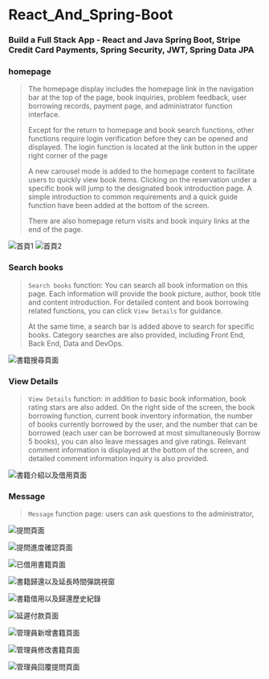 # React_And_Spring-Boot
### Build a Full Stack App - React and Java Spring Boot, Stripe Credit Card Payments, Spring Security, JWT, Spring Data JPA

### homepage
>The homepage display includes the homepage link in the navigation bar at the top of the page, book inquiries, problem feedback, user borrowing records, payment page, and administrator function interface.
>
>Except for the return to homepage and book search functions, other functions require login verification before they can be opened and displayed. The login function is located at the link button in the upper right corner of the page
>
>A new carousel mode is added to the homepage content to facilitate users to quickly view book items. Clicking on the reservation under a specific book will jump to the designated book introduction page. A simple introduction to common requirements and a quick guide function have been added at the bottom of the screen.
>
>There are also homepage return visits and book inquiry links at the end of the page.

![首頁1](https://github.com/kash7452017/React_And_Spring-Boot/assets/101872264/ded2b617-9e39-44d8-9123-67ade695fb3c)
![首頁2](https://github.com/kash7452017/React_And_Spring-Boot/assets/101872264/a3a2f0a3-507a-4008-a0f5-fa3a09f7fbdb)

### Search books
>`Search books` function: You can search all book information on this page. Each information will provide the book picture, author, book title and content introduction.
For detailed content and book borrowing related functions, you can click `View Details` for guidance.
>
>At the same time, a search bar is added above to search for specific books. Category searches are also provided, including Front End, Back End, Data and DevOps.

![書籍搜尋頁面](https://github.com/kash7452017/React_And_Spring-Boot/assets/101872264/31fab931-cd3a-4fea-b9e1-569d3452cacc)

### View Details
>`View Details` function: in addition to basic book information, book rating stars are also added. On the right side of the screen, the book borrowing function, current book inventory information, the number of books currently borrowed by the user, and the number that can be borrowed (each user can be borrowed at most simultaneously Borrow 5 books), you can also leave messages and give ratings. Relevant comment information is displayed at the bottom of the screen, and detailed comment information inquiry is also provided.

![書籍介紹以及借用頁面](https://github.com/kash7452017/React_And_Spring-Boot/assets/101872264/ce6774d2-8e0d-4d20-83fc-e8ede5e12614)

### Message
>`Message` function page: users can ask questions to the administrator,

![提問頁面](https://github.com/kash7452017/React_And_Spring-Boot/assets/101872264/d166c1f3-49b5-459c-b215-1662596ab967)

![提問進度確認頁面](https://github.com/kash7452017/React_And_Spring-Boot/assets/101872264/5d24c20e-db7a-4180-9ece-6e8f8174bc9e)

![已借用書籍頁面](https://github.com/kash7452017/React_And_Spring-Boot/assets/101872264/319b76ff-0491-4e3a-8cea-332cf938a102)

![書籍歸還以及延長時間彈跳視窗](https://github.com/kash7452017/React_And_Spring-Boot/assets/101872264/9faf44e9-fefc-483b-90bf-7b5fa00d0c0b)

![書籍借用以及歸還歷史紀錄](https://github.com/kash7452017/React_And_Spring-Boot/assets/101872264/f43148b5-863f-46d1-afef-30a21b92c0d8)

![延遲付款頁面](https://github.com/kash7452017/React_And_Spring-Boot/assets/101872264/b82d0bfb-1816-48cf-8aee-11faa5261393)

![管理員新增書籍頁面](https://github.com/kash7452017/React_And_Spring-Boot/assets/101872264/dcdc2d35-6c90-4d44-8063-a8f57078d626)

![管理員修改書籍頁面](https://github.com/kash7452017/React_And_Spring-Boot/assets/101872264/5b02a992-0053-4e57-b6b9-c4ab8795e68d)

![管理員回覆提問頁面](https://github.com/kash7452017/React_And_Spring-Boot/assets/101872264/65f32585-5e2b-400d-a548-3021ebb9fd03)
